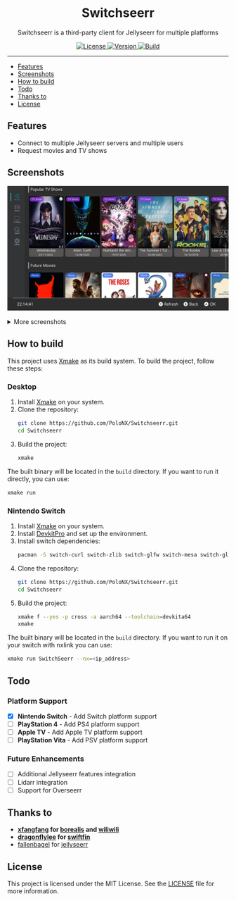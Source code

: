 <div align="center">
    <h1>Switchseerr</h1>
    <p>Switchseerr is a third-party client for Jellyseerr for multiple platforms</p>
</div>

<p align="center">
    <a rel="LICENSE" href="https://github.com/PoloNX/Switchseerr/blob/master/LICENSE">
        <img src="https://img.shields.io/static/v1?label=license&message=MIT&labelColor=111111&color=0057da&style=for-the-badge&logo=data%3Aimage/png%3Bbase64%2CiVBORw0KGgoAAAANSUhEUgAAABQAAAATCAYAAACQjC21AAAACXBIWXMAAAsTAAALEwEAmpwYAAAAIGNIUk0AAHpFAACAgwAA/FcAAIDoAAB5FgAA8QEAADtfAAAcheDStWoAAAFGSURBVHjarJK9LgRhFIafWUuiEH/rJwrJClEq3IELUKgo3IrETWh0FC7BNVih0AoKBQoEydq11qMwm5yMsbPEm3yZd55zvnfO92VQKVhLak09UZeL%2BrsVZ9Qdv2tXnf1NYEndUushZFGthvemuq32FwWuq%2BeZid5DvZGpXambeYGr6qnd9dGldqaudQL3QuFWvVbbmaC6%2BprDr9WbwA4SdQW4BwaABb50CTykfjjwC%2BAx9SPAfOANYDxRCXpOnxNAM4ePA63Ul8NHR4E2QClsGgGG0jUR%2BFjglcAn8/pj4HTwUz/42FPJ68lOSDhCkR/O46XM0Qh3VcRH83jph%2BZefKUosBr8XA%2B%2BmufLAR4Dh6k/CrzWA691YOc/3Ejv6iNM3k59Xw%2B8D3gC9hN1ErjjfzSbqHVg8J8CG2XgBXgL4/9VCdD6HACaHdcHGCRMgQAAAABJRU5ErkJggg%3D%3D" alt=License>
    </a>
    <a rel="VERSION" href="https://github.com/PoloNX/AtmoPackUpdater">
        <img src="https://img.shields.io/static/v1?label=version&message=1.0.0&labelColor=111111&color=06f&style=for-the-badge" alt="Version">
    </a>
    <a rel="BUILD" href="https://github.com/PoloNX/Switchseerr/actions">
        <img src="https://img.shields.io/github/actions/workflow/status/PoloNX/Switchseerr/linux-build.yml?branch=master &labelColor=111111&color=06f&style=for-the-badge" alt=Build>
    </a>
</p>

---

- [Features](#features)
- [Screenshots](#screenshots)
- [How to build](#how-to-build)
- [Todo](#todo)
- [Thanks to](#thanks-to)
- [License](#license)


## Features
- Connect to multiple Jellyseerr servers and multiple users
- Request movies and TV shows

## Screenshots

![](./screenshots/1.png)

<details>
    <summary>More screenshots</summary>
    <img src="https://raw.githubusercontent.com/PoloNX/Switchseerr/master/screenshots/2.png" alt="Screenshot 1">
    <img src="https://raw.githubusercontent.com/PoloNX/Switchseerr/master/screenshots/3.png" alt="Screenshot 2">
    <img src="https://raw.githubusercontent.com/PoloNX/Switchseerr/master/screenshots/4.png" alt="Screenshot 3">
    <img src="https://raw.githubusercontent.com/PoloNX/Switchseerr/master/screenshots/5.png" alt="Screenshot 4">
</details>

## How to build

This project uses [Xmake](https://xmake.io/) as its build system. To build the project, follow these steps:

### Desktop

1. Install [Xmake](https://xmake.io/#/getting_started) on your system.
2. Clone the repository:
   ```bash
   git clone https://github.com/PoloNX/Switchseerr.git
   cd Switchseerr
   ```
3. Build the project:
    ```bash
   xmake
   ```
The built binary will be located in the `build` directory.
If you want to run it directly, you can use:
   ```bash
   xmake run
   ```

### Nintendo Switch
1. Install [Xmake](https://xmake.io/#/getting_started) on your system.
2. Install [DevkitPro](https://devkitpro.org/wiki/Getting_Started) and set up the environment.
3. Install switch dependencies:
   ```bash
   pacman -S switch-curl switch-zlib switch-glfw switch-mesa switch-glm
   ```
4. Clone the repository:
   ```bash
   git clone https://github.com/PoloNX/Switchseerr.git
   cd Switchseerr
   ```
5. Build the project:
   ```bash
   xmake f --yes -p cross -a aarch64 --toolchain=devkita64
   xmake
   ```
The built binary will be located in the `build` directory.
If you want to run it on your switch with nxlink you can use:
   ```bash
   xmake run SwitchSeerr --nx=<ip_address>
   ```

## Todo

### Platform Support
- [x] **Nintendo Switch** - Add Switch platform support
- [ ] **PlayStation 4** - Add PS4 platform support
- [ ] **Apple TV** - Add Apple TV platform support  
- [ ] **PlayStation Vita** - Add PSV platform support

### Future Enhancements
- [ ] Additional Jellyseerr features integration
- [ ] Lidarr integration
- [ ] Support for Overseerr

## Thanks to
- **[xfangfang](https://github.com/xfangfang) for [borealis](https://github.com/xfangfang/borealis) and [wiliwili](https://github.com/xfangfang/wiliwili)**
- **[dragonflylee](https://github.com/dragonflylee) for [swiftfin](https://github.com/dragonflylee/swiftfin)**
- [fallenbagel](https://github.com/fallenbagel) for [jellyseerr](https://github.com/fallenbagel/jellyseerr)

## License
This project is licensed under the MIT License. See the [LICENSE](https://github.com/PoloNX/Switchseerr/blob/master/LICENSE) file for more information.
